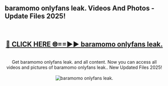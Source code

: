 <h2>baramomo onlyfans leak. Videos And Photos - Update Files 2025!</h2>
<br>
<div align="center">
<h2><a href="https://linkcuts.com/hfmhzwbr" rel="nofollow">🔴 CLICK HERE 🌐==►► baramomo onlyfans leak.</a></h2>
<br>
Get baramomo onlyfans leak. and all content. Now you can access all videos and pictures of baramomo onlyfans leak.. New Updated Files 2025!
<br>
<br>
<a href="https://linkcuts.com/hfmhzwbr" rel="nofollow" data-target="animated-image.originalLink"><img src="https://i.ibb.co.com/WyWwxjT/player-gif2.gif" alt="baramomo onlyfans leak." style="max-width: 100%; display: inline-block;" data-target="animated-image.originalImage"></a>
</div>
<br>
